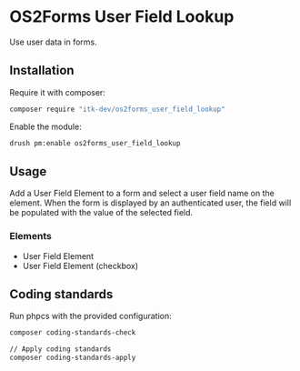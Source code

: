 # OS2Forms User Field Lookup

Use user data in forms.

## Installation

Require it with composer:

```sh
composer require "itk-dev/os2forms_user_field_lookup"
```

Enable the module:

```sh
drush pm:enable os2forms_user_field_lookup
```

## Usage

Add a User Field Element to a form and select a user field name on the element.
When the form is displayed by an authenticated user, the field will be populated
with the value of the selected field.

### Elements

* User Field Element
* User Field Element (checkbox)

## Coding standards

Run phpcs with the provided configuration:

```sh
composer coding-standards-check

// Apply coding standards
composer coding-standards-apply
```
